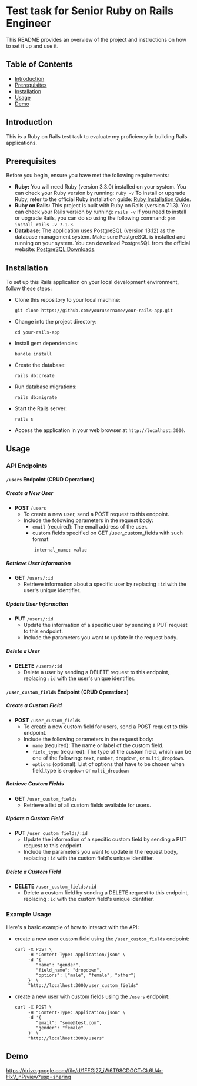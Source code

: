 # Test task for Senior Ruby on Rails Engineer

This README provides an overview of the project and instructions on how to set it up and use it.

## Table of Contents

- [Introduction](#introduction)
- [Prerequisites](#prerequisites)
- [Installation](#installation)
- [Usage](#usage)
- [Demo](#demo)

## Introduction

This is a Ruby on Rails test task to evaluate my proficiency in building Rails applications.

## Prerequisites

Before you begin, ensure you have met the following requirements:

- **Ruby:** You will need Ruby (version 3.3.0) installed on your system. You can check your Ruby version by running:
    `ruby -v`
To install or upgrade Ruby, refer to the official Ruby installation guide: [Ruby Installation Guide](https://www.ruby-lang.org/en/documentation/installation/).
- **Ruby on Rails:** This project is built with Ruby on Rails (version 7.1.3). You can check your Rails version by running:
    `rails -v`
If you need to install or upgrade Rails, you can do so using the following command: `gem install rails -v 7.1.3`.
- **Database:** The application uses PostgreSQL (version 13.12) as the database management system. Make sure PostgreSQL is installed and running on your system. You can download PostgreSQL from the official website: [PostgreSQL Downloads](https://www.postgresql.org/download/).

## Installation

To set up this Rails application on your local development environment, follow these steps:

- Clone this repository to your local machine:
   ```shell
   git clone https://github.com/yourusername/your-rails-app.git
- Change into the project directory:
   ```shell
   cd your-rails-app
- Install gem dependencies:
   ```shell
   bundle install
- Create the database:
   ```shell
   rails db:create
- Run database migrations:
   ```shell
   rails db:migrate
- Start the Rails server:
   ```shell
   rails s
- Access the application in your web browser at `http://localhost:3000`.

## Usage

### API Endpoints

#### `/users` Endpoint (CRUD Operations)

##### Create a New User
- **POST** `/users`
  - To create a new user, send a POST request to this endpoint.
  - Include the following parameters in the request body:
    - `email` (required): The email address of the user.
    - custom fields specified on GET /user_custom_fields with such format
    ```shell
        internal_name: value
    ```

##### Retrieve User Information
- **GET** `/users/:id`
  - Retrieve information about a specific user by replacing `:id` with the user's unique identifier.

##### Update User Information
- **PUT** `/users/:id`
  - Update the information of a specific user by sending a PUT request to this endpoint.
  - Include the parameters you want to update in the request body.

##### Delete a User
- **DELETE** `/users/:id`
  - Delete a user by sending a DELETE request to this endpoint, replacing `:id` with the user's unique identifier.

#### `/user_custom_fields` Endpoint (CRUD Operations)

##### Create a Custom Field
- **POST** `/user_custom_fields`
  - To create a new custom field for users, send a POST request to this endpoint.
  - Include the following parameters in the request body:
    - `name` (required): The name or label of the custom field.
    - `field_type` (required): The type of the custom field, which can be one of the following: `text`, `number`, `dropdown`, or `multi_dropdown`.
    - `options` (optional): List of options that have to be chosen when field_type
        is `dropdown` or `multi_dropdown`

##### Retrieve Custom Fields
- **GET** `/user_custom_fields`
  - Retrieve a list of all custom fields available for users.

##### Update a Custom Field
- **PUT** `/user_custom_fields/:id`
  - Update the information of a specific custom field by sending a PUT request to this endpoint.
  - Include the parameters you want to update in the request body, replacing `:id` with the custom field's unique identifier.

##### Delete a Custom Field
- **DELETE** `/user_custom_fields/:id`
  - Delete a custom field by sending a DELETE request to this endpoint, replacing `:id` with the custom field's unique identifier.

### Example Usage

Here's a basic example of how to interact with the API:

- create a new user custom field using the `/user_custom_fields` endpoint:

    ```shell
    curl -X POST \
         -H "Content-Type: application/json" \
         -d '{
            "name": "gender",
            "field_name": "dropdown",
            "options": ["male", "female", "other"]
         }' \
         "http://localhost:3000/user_custom_fields"
    ```

- create a new user with custom fields using the `/users` endpoint:

    ```shell
    curl -X POST \
         -H "Content-Type: application/json" \
         -d '{
            "email": "some@test.com",
            "gender": "female"
         }' \
         "http://localhost:3000/users"
    ```

## Demo

https://drive.google.com/file/d/1FFGj27_iW6T98CDGCTrCk6U4r-HxV_nP/view?usp=sharing
